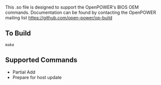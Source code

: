 This .so file is designed to support the OpenPOWER's BIOS OEM commands.  Documentation can be found by contacting the OpenPOWER mailing list https://github.com/open-power/op-build 

## To Build
```
make
```

## Supported Commands
- Partial Add
- Prepare for host update

